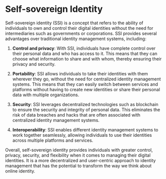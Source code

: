 # Self-sovereign Identity

Self-sovereign identity (SSI) is a concept that refers to the ability of individuals to own and control their digital identities without the need for intermediaries such as governments or corporations. SSI provides several advantages over traditional identity management systems, including:

1. **Control and privacy**: With SSI, individuals have complete control over their personal data and who has access to it. This means that they can choose what information to share and with whom, thereby ensuring their privacy and security.

2. **Portability**: SSI allows individuals to take their identities with them wherever they go, without the need for centralized identity management systems. This means that they can easily switch between services and platforms without having to create new identities or share their personal data with multiple organizations.

3. **Security**: SSI leverages decentralized technologies such as blockchain to ensure the security and integrity of personal data. This eliminates the risk of data breaches and hacks that are often associated with centralized identity management systems.

4. **Interoperability**: SSI enables different identity management systems to work together seamlessly, allowing individuals to use their identities across multiple platforms and services.

Overall, self-sovereign identity provides individuals with greater control, privacy, security, and flexibility when it comes to managing their digital identities. It is a more decentralized and user-centric approach to identity management that has the potential to transform the way we think about online identity.